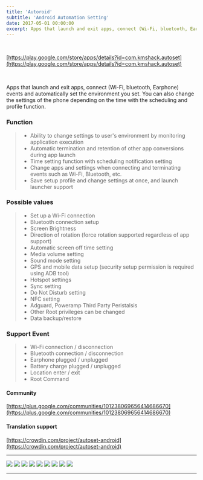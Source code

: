 ```yaml
---
title: 'Autoroid'
subtitle: 'Android Automation Setting'
date: 2017-05-01 00:00:00
excerpt: Apps that launch and exit apps, connect (Wi-Fi, bluetooth, Earphone) events and automatically set the environment you set. You can also change the settings of the phone depending on the time with the scheduling and profile function.
---
```


<br>

[https://play.google.com/store/apps/details?id=com.kmshack.autoset](https://play.google.com/store/apps/details?id=com.kmshack.autoset)

<br>

Apps that launch and exit apps, connect (Wi-Fi, bluetooth, Earphone) events and automatically set the environment you set. You can also change the settings of the phone depending on the time with the scheduling and profile function.


### Function
> - Ability to change settings to user's environment by monitoring application execution
> - Automatic termination and retention of other app conversions during app launch
> - Time setting function with scheduling notification setting
> - Change apps and settings when connecting and terminating events such as Wi-Fi, Bluetooth, etc.
> - Save setup profile and change settings at once, and launch launcher support


### Possible values
> - Set up a Wi-Fi connection
> - Bluetooth connection setup
> - Screen Brightness
> - Direction of rotation (force rotation supported regardless of app support)
> - Automatic screen off time setting
> - Media volume setting
> - Sound mode setting
> - GPS and mobile data setup (security setup permission is required using ADB tool)
> - Hotspot settings
> - Sync setting
> - Do Not Disturb setting
> - NFC setting
> - Adguard, Poweramp Third Party Peristalsis 
> - Other Root privileges can be changed
> - Data backup/restore


### Support Event
> - Wi-Fi connection / disconnection
> - Bluetooth connection / disconnection
> - Earphone plugged / unplugged
> - Battery charge plugged / unplugged
> - Location enter / exit
> - Root Command



#### Community
[https://plus.google.com/communities/101238069656414686670](https://plus.google.com/communities/101238069656414686670)

#### Translation support
[https://crowdin.com/project/autoset-android](https://crowdin.com/project/autoset-android)


---


<div class="gallery" data-columns="6">
	<img src="/images/project/autoroid/screen/1.jpeg">
	<img src="/images/project/autoroid/screen/2.jpeg">
	<img src="/images/project/autoroid/screen/3.jpeg">
	<img src="/images/project/autoroid/screen/4.jpeg">
	<img src="/images/project/autoroid/screen/5.jpeg">
	<img src="/images/project/autoroid/screen/6.jpeg">
	<img src="/images/project/autoroid/screen/7.jpeg">
	<img src="/images/project/autoroid/screen/8.jpeg">
	<img src="/images/project/autoroid/screen/9.jpeg">
</div>

---
